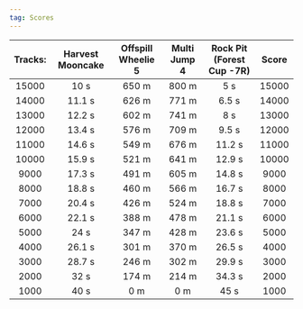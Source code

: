 ```yaml
---
tag: Scores
---
```

Tracks: | Harvest Mooncake | Offspill Wheelie 5 | Multi Jump 4 | Rock Pit (Forest Cup -7R) | Score  
:--: | :--: | :--: | :--: | :--:  | :--:   
15000 | 10 s | 650 m | 800 m | 5 s | 15000  
14000 | 11.1 s | 626 m | 771 m | 6.5 s | 14000  
13000 | 12.2 s | 602 m | 741 m | 8 s | 13000  
12000 | 13.4 s | 576 m | 709 m | 9.5 s | 12000  
11000 | 14.6 s | 549 m | 676 m | 11.2 s | 11000  
10000 | 15.9 s | 521 m | 641 m | 12.9 s | 10000  
9000 | 17.3 s | 491 m | 605 m | 14.8 s | 9000  
8000 | 18.8 s | 460 m | 566 m | 16.7 s | 8000  
7000 | 20.4 s | 426 m | 524 m | 18.8 s | 7000  
6000 | 22.1 s | 388 m | 478 m | 21.1 s | 6000  
5000 | 24 s | 347 m | 428 m | 23.6 s | 5000  
4000 | 26.1 s | 301 m | 370 m | 26.5 s | 4000  
3000 | 28.7 s | 246 m | 302 m | 29.9 s | 3000  
2000 | 32 s | 174 m | 214 m | 34.3 s | 2000  
1000 | 40 s | 0 m | 0 m | 45 s | 1000  

